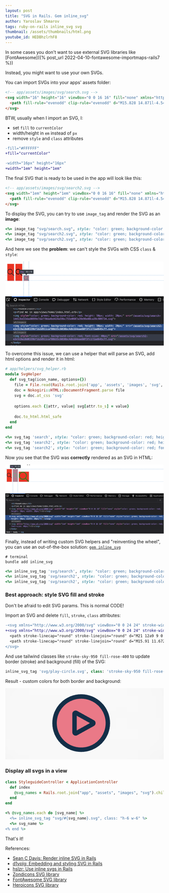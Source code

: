 ```yaml
---
layout: post
title: "SVG in Rails. Gem inline_svg"
author: Yaroslav Shmarov
tags: ruby-on-rails inline_svg svg
thumbnail: /assets/thumbnails/html.png
youtube_id: HEDBhzlrhF8
---
```


In some cases you don't want to use external SVG libraries like [FontAwesome]({% post_url 2022-04-10-fontawesome-importmaps-rails7 %})

Instead, you might want to use your own SVGs.

You can import SVGs into your apps' assets folder:

```html
<!-- app/assets/images/svg/search.svg -->
<svg width="16" height="16" viewBox="0 0 16 16" fill="none" xmlns="http://www.w3.org/2000/svg">
  <path fill-rule="evenodd" clip-rule="evenodd" d="M15.828 14.871l-4.546-4.545a6.34 6.34 0 10-.941.942l4.545 4.545a.666.666 0 00.942-.942zm-9.461-3.525a4.995 4.995 0 114.994-4.994 5 5 0 01-4.994 4.994z" fill="#272727"/>
</svg>
```

BTW, usually when I import an SVG, I:
* set `fill` to `currentColor`
* width/height in `em` instead of `px`
* remove `style` and `class` attributes

```diff
-fill="#FFFFFF"
+fill="currentColor"
```

```diff
-width="16px" height="16px"
+width="1em" height="1em"
```

The final SVG that is ready to be used in the app will look like this:

```html
<!-- app/assets/images/svg/search2.svg -->
<svg width="1em" height="1em" viewBox="0 0 16 16" fill="none" xmlns="http://www.w3.org/2000/svg">
  <path fill-rule="evenodd" clip-rule="evenodd" d="M15.828 14.871l-4.546-4.545a6.34 6.34 0 10-.941.942l4.545 4.545a.666.666 0 00.942-.942zm-9.461-3.525a4.995 4.995 0 114.994-4.994 5 5 0 01-4.994 4.994z" fill="currentColor"/>
</svg>
```

To display the SVG, you can try to use `image_tag` and render the SVG as an **image**:

```ruby
<%= image_tag "svg/search.svg", style: "color: green; background-color: red; height: 50px; width: 20px;" %>
<%= image_tag "svg/search2.svg", style: "color: green; background-color: red; height: 50px; width: 20px;" %>
<%= image_tag "svg/search2.svg", style: "color: green; background-color: red; font-size: 40px;" %>
```

And here we see the **problem**: we can't style the SVGs with CSS `class` & `style`:

![svg-as-img](/assets/images/svg-as-img.png)

To overcome this issue, we can use a helper that will parse an SVG, add html options and render it in html:

```ruby
# app/helpers/svg_helper.rb
module SvgHelper
  def svg_tag(icon_name, options={})
    file = File.read(Rails.root.join('app', 'assets', 'images', 'svg', "#{icon_name}.svg"))
    doc = Nokogiri::HTML::DocumentFragment.parse file
    svg = doc.at_css 'svg'

    options.each {|attr, value| svg[attr.to_s] = value}

    doc.to_html.html_safe
  end
end
```

```ruby
<%= svg_tag 'search', style: "color: green; background-color: red; height: 50px; width: 20px;" %>
<%= svg_tag 'search2', style: "color: green; background-color: red; height: 50px; width: 20px;" %>
<%= svg_tag 'search2', style: "color: green; background-color: red; font-size: 40px;" %>
```

Now you see that the SVG was **correctly** rendered as an SVG in HTML:

![svg-as-svg](/assets/images/svg-as-svg.png)

Finally, instead of writing custom SVG helpers and "reinventing the wheel", you can use an out-of-the-box solution: [`gem inline_svg`](https://github.com/jamesmartin/inline_svg)

```shell
# terminal
bundle add inline_svg
```

```ruby
<%= inline_svg_tag 'svg/search', style: "color: green; background-color: red; height: 50px; width: 20px;" %>
<%= inline_svg_tag 'svg/search2', style: "color: green; background-color: red; height: 50px; width: 20px;" %>
<%= inline_svg_tag 'svg/search2', style: "color: green; background-color: red; font-size: 40px;" %>
```

### Best approach: style SVG fill and stroke

Don't be afraid to edit SVG params. This is normal CODE!

Import an SVG and delete `fill`, `stroke`, `class` attributes:

```diff
-<svg xmlns="http://www.w3.org/2000/svg" viewBox="0 0 24 24" stroke-width="1.5" fill="none" stroke="currentColor" class="w-6 h-6">
+<svg xmlns="http://www.w3.org/2000/svg" viewBox="0 0 24 24" stroke-width="1.5">
  <path stroke-linecap="round" stroke-linejoin="round" d="M21 12a9 9 0 1 1-18 0 9 9 0 0 1 18 0Z" />
  <path stroke-linecap="round" stroke-linejoin="round" d="M15.91 11.672a.375.375 0 0 1 0 .656l-5.603 3.113a.375.375 0 0 1-.557-.328V8.887c0-.286.307-.466.557-.327l5.603 3.112Z" />
</svg>
```

And use tailwind classes like `stroke-sky-950 fill-rose-400` to update border (stroke) and background (fill) of the SVG:

```ruby
inline_svg_tag 'svg/play-circle.svg', class: 'stroke-sky-950 fill-rose-400'
```

Result - custom colors for both border and background:

![svg-fill-and-stroke](/assets/images/svg-fill-and-stroke.png)

### Display all svgs in a view

```ruby
class StyleguideController < ApplicationController
  def index
    @svg_names = Rails.root.join("app", "assets", "images", "svg").children.map { |path| path.basename.to_s.split(".")[0] }
  end
end
```

```ruby
<% @svg_names.each do |svg_name| %>
  <%= inline_svg_tag "svg/#{svg_name}.svg", class: "h-6 w-6" %>
  <%= svg_name %>
<% end %>
```

That's it!

References:
* [Sean C Davis: Render inline SVG in Rails](https://www.seancdavis.com/posts/render-inline-svg-rails-middleman/)
* [d1vplg: Embedding and styling SVG in Rails](https://coderwall.com/p/d1vplg/embedding-and-styling-inline-svg-documents-with-css-in-rails)
* [hslzr: Use inline svgs in Rails](https://dev.to/hslzr/using-inline-svgs-with-rails-3khb)
* [Zondicons SVG library](https://www.zondicons.com/)
* [FontAwesome SVG library](https://fontawesome.com/icons/)
* [Heroicons SVG library](https://heroicons.com/)
